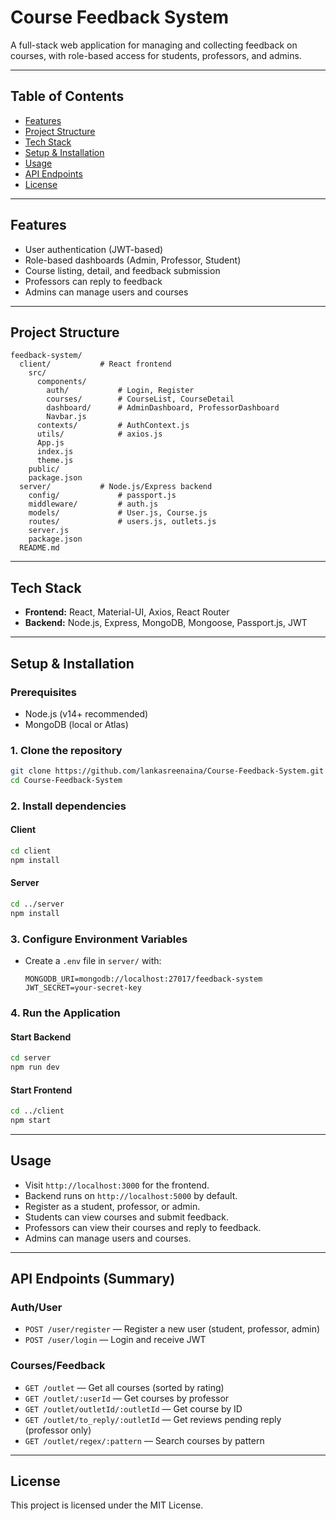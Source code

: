 # Course Feedback System

A full-stack web application for managing and collecting feedback on courses, with role-based access for students, professors, and admins.

---

## Table of Contents
- [Features](#features)
- [Project Structure](#project-structure)
- [Tech Stack](#tech-stack)
- [Setup & Installation](#setup--installation)
- [Usage](#usage)
- [API Endpoints](#api-endpoints)
- [License](#license)

---

## Features
- User authentication (JWT-based)
- Role-based dashboards (Admin, Professor, Student)
- Course listing, detail, and feedback submission
- Professors can reply to feedback
- Admins can manage users and courses

---

## Project Structure

```
feedback-system/
  client/           # React frontend
    src/
      components/
        auth/           # Login, Register
        courses/        # CourseList, CourseDetail
        dashboard/      # AdminDashboard, ProfessorDashboard
        Navbar.js
      contexts/         # AuthContext.js
      utils/            # axios.js
      App.js
      index.js
      theme.js
    public/
    package.json
  server/           # Node.js/Express backend
    config/             # passport.js
    middleware/         # auth.js
    models/             # User.js, Course.js
    routes/             # users.js, outlets.js
    server.js
    package.json
  README.md
```

---

## Tech Stack
- **Frontend:** React, Material-UI, Axios, React Router
- **Backend:** Node.js, Express, MongoDB, Mongoose, Passport.js, JWT

---

## Setup & Installation

### Prerequisites
- Node.js (v14+ recommended)
- MongoDB (local or Atlas)

### 1. Clone the repository
```sh
git clone https://github.com/lankasreenaina/Course-Feedback-System.git
cd Course-Feedback-System
```

### 2. Install dependencies
#### Client
```sh
cd client
npm install
```
#### Server
```sh
cd ../server
npm install
```

### 3. Configure Environment Variables
- Create a `.env` file in `server/` with:
  ```env
  MONGODB_URI=mongodb://localhost:27017/feedback-system
  JWT_SECRET=your-secret-key
  ```

### 4. Run the Application
#### Start Backend
```sh
cd server
npm run dev
```
#### Start Frontend
```sh
cd ../client
npm start
```

---

## Usage
- Visit `http://localhost:3000` for the frontend.
- Backend runs on `http://localhost:5000` by default.
- Register as a student, professor, or admin.
- Students can view courses and submit feedback.
- Professors can view their courses and reply to feedback.
- Admins can manage users and courses.

---

## API Endpoints (Summary)

### Auth/User
- `POST /user/register` — Register a new user (student, professor, admin)
- `POST /user/login` — Login and receive JWT

### Courses/Feedback
- `GET /outlet` — Get all courses (sorted by rating)
- `GET /outlet/:userId` — Get courses by professor
- `GET /outlet/outletId/:outletId` — Get course by ID
- `GET /outlet/to_reply/:outletId` — Get reviews pending reply (professor only)
- `GET /outlet/regex/:pattern` — Search courses by pattern

---

## License

This project is licensed under the MIT License. 
